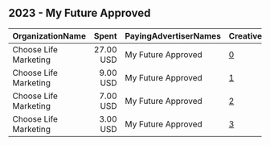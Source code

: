 ## 2023 - My Future Approved 
|OrganizationName|Spent|PayingAdvertiserNames|CreativeUrls|Impressions|Genders|AgeBrackets|CountryCodes|BillingAddresses|CandidateBallotInformation|
|:---|---:|:---|:---|---:|:---|:---|:---|:---|:---|
|Choose Life Marketing|27.00 USD|My Future Approved|[0](https://www.snap.com/political-ads/asset/11a888a0c101301e7ab3cbacb4c326702879459814fe6d9ab370726c2b59304a?mediaType=mp4)|7,446|FEMALE|30-|united states|US||
|Choose Life Marketing|9.00 USD|My Future Approved|[1](https://www.snap.com/political-ads/asset/51c64fbf1a778c9e8cace68664ed5da4e7c7f808ffcdf21557934d7451bb6f56?mediaType=mp4)|1,946|FEMALE|30-|united states|US||
|Choose Life Marketing|7.00 USD|My Future Approved|[2](https://www.snap.com/political-ads/asset/a76a097cb08d03e209ead302a938f9d344b4821c354c4003d178f21b8f3c1a87?mediaType=png)|1,573|FEMALE|30-|united states|US||
|Choose Life Marketing|3.00 USD|My Future Approved|[3](https://www.snap.com/political-ads/asset/68f1c88a72f64487ed47c335087d23e536b33e771ae8b1155d6e99e47ff7bfd2?mediaType=png)|598|FEMALE|30-|united states|US||
